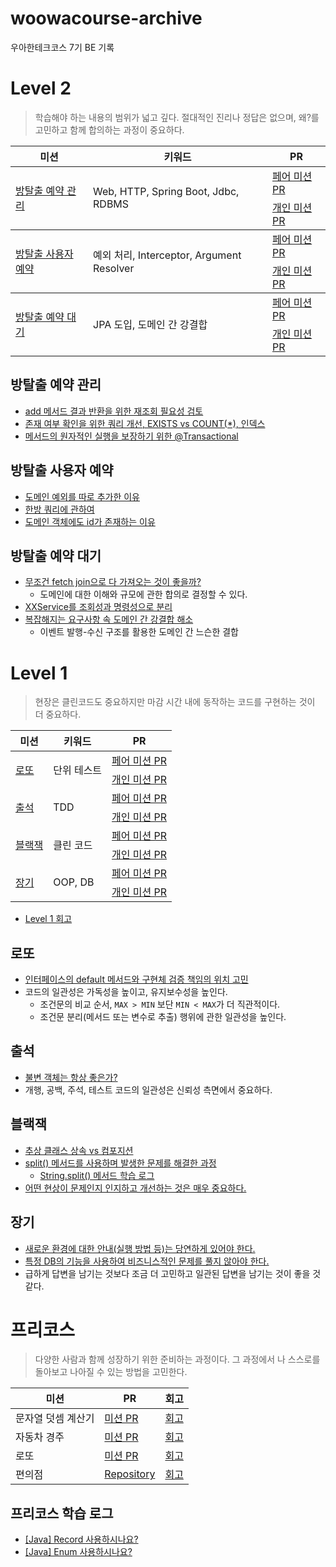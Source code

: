 # woowacourse-archive

우아한테크코스 7기 BE 기록

# Level 2

> 학습해야 하는 내용의 범위가 넓고 깊다. 절대적인 진리나 정답은 없으며, 왜?를 고민하고 함께 합의하는 과정이 중요하다.

<table>
  <thead>
    <tr>
      <th>미션</th>
      <th>키워드</th>
      <th>PR</th>
    </tr>
  </thead>
  <tbody>
    <tr>
      <td rowspan="2"><a href="#방탈출-예약-관리">방탈출 예약 관리</a></td>
      <td rowspan="2">Web, HTTP, Spring Boot, Jdbc, RDBMS</td>
      <td><a href="https://github.com/woowacourse/spring-roomescape-admin/pull/265">페어 미션 PR</a></td>
    </tr>
    <tr>
      <td><a href="https://github.com/woowacourse/spring-roomescape-admin/pull/314">개인 미션 PR</a></td>
    </tr>
  </tbody>
  <tbody>
    <tr>
      <td rowspan="2"><a href="#방탈출-사용자-예약">방탈출 사용자 예약</a></td>
      <td rowspan="2">예외 처리, Interceptor, Argument Resolver</td>
      <td><a href="https://github.com/woowacourse/spring-roomescape-member/pull/225">페어 미션 PR</a></td>
    </tr>
    <tr>
      <td><a href="https://github.com/woowacourse/spring-roomescape-member/pull/283">개인 미션 PR</a></td>
    </tr>
  </tbody>
  <tbody>
    <tr>
      <td rowspan="2"><a href="#방탈출-예약-대기">방탈출 예약 대기</a></td>
      <td rowspan="2">JPA 도입, 도메인 간 강결합</td>
      <td><a href="https://github.com/woowacourse/spring-roomescape-waiting/pull/195">페어 미션 PR</a></td>
    </tr>
    <tr>
      <td><a href="https://github.com/woowacourse/spring-roomescape-waiting/pull/261">개인 미션 PR</a></td>
    </tr>
  </tbody>
</table>

## 방탈출 예약 관리

- [add 메서드 결과 반환을 위한 재조회 필요성 검토](https://github.com/woowacourse/spring-roomescape-admin/pull/314#discussion_r2059550482)
- [존재 여부 확인을 위한 쿼리 개선, EXISTS vs COUNT(\*), 인덱스](https://github.com/woowacourse/spring-roomescape-admin/pull/314#discussion_r2061297911)
- [메서드의 원자적인 실행을 보장하기 위한 @Transactional](https://github.com/woowacourse/spring-roomescape-admin/pull/314#pullrequestreview-2795982141)

## 방탈출 사용자 예약

- [도메인 예외를 따로 추가한 이유](https://github.com/woowacourse/spring-roomescape-member/pull/225#discussion_r2072400381)
- [한방 쿼리에 관하여](https://github.com/YehyeokBang/TIL/issues/3)
- [도메인 객체에도 id가 존재하는 이유](https://github.com/woowacourse/spring-roomescape-member/pull/283#discussion_r2083520362)

## 방탈출 예약 대기

- [무조건 fetch join으로 다 가져오는 것이 좋을까?](https://github.com/woowacourse/spring-roomescape-waiting/pull/195#discussion_r2090449417)
  - 도메인에 대한 이해와 규모에 관한 합의로 결정할 수 있다.
- [XXService를 조회성과 명령성으로 분리](https://github.com/woowacourse/spring-roomescape-waiting/pull/261#discussion_r2100673968)
- [복잡해지는 요구사항 속 도메인 간 강결합 해소](https://velog.io/@hyeok_1212/%EB%B3%B5%EC%9E%A1%ED%95%B4%EC%A7%80%EB%8A%94-%EC%9A%94%EA%B5%AC%EC%82%AC%ED%95%AD-%EC%86%8D-%EB%8F%84%EB%A9%94%EC%9D%B8-%EA%B0%84-%EA%B0%95%EA%B2%B0%ED%95%A9)
  - 이벤트 발행-수신 구조를 활용한 도메인 간 느슨한 결합

# Level 1

> 현장은 클린코드도 중요하지만 마감 시간 내에 동작하는 코드를 구현하는 것이 더 중요하다.

<table>
  <thead>
    <tr>
      <th>미션</th>
      <th>키워드</th>
      <th>PR</th>
    </tr>
  </thead>
  <tbody>
    <tr>
      <td rowspan="2"><a href="#로또">로또</a></td>
      <td rowspan="2">단위 테스트</td>
      <td><a href="https://github.com/woowacourse/java-lotto/pull/510">페어 미션 PR</a></td>
    </tr>
    <tr>
      <td><a href="https://github.com/woowacourse/java-lotto/pull/621 ">개인 미션 PR</a></td>
    </tr>
    <tr>
      <td rowspan="2"><a href="#출석">출석</a></td>
      <td rowspan="2">TDD</td>
      <td><a href="https://github.com/woowacourse/java-attendance/pull/45">페어 미션 PR</a></td>
    </tr>
    <tr>
      <td><a href="https://github.com/woowacourse/java-attendance/pull/116">개인 미션 PR</a></td>
    </tr>
    <tr>
      <td rowspan="2"><a href="#블랙잭">블랙잭</a></td>
      <td rowspan="2">클린 코드</td>
      <td><a href="https://github.com/woowacourse/java-blackjack/pull/802">페어 미션 PR</a></td>
    </tr>
    <tr>
      <td><a href="https://github.com/woowacourse/java-blackjack/pull/903">개인 미션 PR</a></td>
    </tr>
    <tr>
      <td rowspan="2"><a href="#장기">장기</a></td>
      <td rowspan="2">OOP, DB</td>
      <td><a href="https://github.com/woowacourse/java-janggi/pull/62
">페어 미션 PR</a></td>
    </tr>
    <tr>
      <td><a href="https://github.com/woowacourse/java-janggi/pull/112">개인 미션 PR</a></td>
    </tr>
  </tbody>
</table>

- [Level 1 회고](https://velog.io/@hyeok_1212/%EC%9A%B0%EC%95%84%ED%95%9C%ED%85%8C%ED%81%AC%EC%BD%94%EC%8A%A4-7%EA%B8%B0-%EB%A0%88%EB%B2%A81-%ED%9A%8C%EA%B3%A0)

## 로또

- [인터페이스의 default 메서드와 구현체 검증 책임의 위치 고민](https://github.com/woowacourse/java-lotto/pull/621#discussion_r1958509135)
- 코드의 일관성은 가독성을 높이고, 유지보수성을 높인다.
  - 조건문의 비교 순서, `MAX > MIN` 보단 `MIN < MAX`가 더 직관적이다.
  - 조건문 분리(메서드 또는 변수로 추출) 행위에 관한 일관성을 높인다.

## 출석

- [불변 객체는 항상 좋은가?](https://github.com/YehyeokBang/TIL/issues/2)
- 개행, 공백, 주석, 테스트 코드의 일관성은 신뢰성 측면에서 중요하다.

## 블랙잭

- [추상 클래스 상속 vs 컴포지션](https://github.com/woowacourse/java-blackjack/pull/802#issuecomment-2709474830)
- [split() 메서드를 사용하며 발생한 문제를 해결한 과정](https://github.com/woowacourse/java-blackjack/pull/802#discussion_r1985997871)
  - [String.split() 메서드 학습 로그](https://github.com/YehyeokBang/TIL/blob/main/Java/JavaStringSplitMethod.md)
- [어떤 현상이 문제인지 인지하고 개선하는 것은 매우 중요하다.](https://github.com/woowacourse/java-blackjack/pull/903#discussion_r1998049068)

## 장기

- [새로운 환경에 대한 안내(실행 방법 등)는 당연하게 있어야 한다.](https://github.com/woowacourse/java-janggi/pull/112#discussion_r2020184410)
- [특정 DB의 기능을 사용하여 비즈니스적인 문제를 풀지 않아야 한다.](https://github.com/YehyeokBang/TIL/issues/1)
- 급하게 답변을 남기는 것보다 조금 더 고민하고 일관된 답변을 남기는 것이 좋을 것 같다.

# 프리코스

> 다양한 사람과 함께 성장하기 위한 준비하는 과정이다. 그 과정에서 나 스스로를 돌아보고 나아질 수 있는 방법을 고민한다.

<table>
  <thead>
    <tr>
      <th>미션</th>
      <th>PR</th>
      <th>회고</th>
    </tr>
  </thead>
  <tbody>
    <tr>
      <td>문자열 덧셈 계산기</td>
      <td><a href="https://github.com/woowacourse-precourse/java-calculator-7/pull/1103">미션 PR</a></td>
      <td><a href="https://velog.io/@hyeok_1212/%EC%9A%B0%EC%95%84%ED%95%9C%ED%85%8C%ED%81%AC%EC%BD%94%EC%8A%A4-7%EA%B8%B0-%ED%94%84%EB%A6%AC%EC%BD%94%EC%8A%A4-1%EC%A3%BC-%EC%B0%A8-BE">회고</a></td>
    </tr>
    <tr>
      <td>자동차 경주</td>
      <td><a href="https://github.com/woowacourse-precourse/java-racingcar-7/pull/1294">미션 PR</a></td>
      <td><a href="https://velog.io/@hyeok_1212/%EC%9A%B0%EC%95%84%ED%95%9C%ED%85%8C%ED%81%AC%EC%BD%94%EC%8A%A4-7%EA%B8%B0-%ED%94%84%EB%A6%AC%EC%BD%94%EC%8A%A4-2%EC%A3%BC-%EC%B0%A8-BE">회고</a></td>
    </tr>
    <tr>
      <td>로또</td>
      <td><a href="https://github.com/woowacourse-precourse/java-lotto-7/pull/565">미션 PR</a></td>
      <td><a href="https://velog.io/@hyeok_1212/%EC%9A%B0%EC%95%84%ED%95%9C%ED%85%8C%ED%81%AC%EC%BD%94%EC%8A%A4-7%EA%B8%B0-%ED%94%84%EB%A6%AC%EC%BD%94%EC%8A%A4-3%EC%A3%BC-%EC%B0%A8-BE">회고</a></td>
    </tr>
    <tr>
      <td>편의점</td>
      <td><a href="https://github.com/YehyeokBang/java-convenience-store-7-YehyeokBang">Repository</a></td>
      <td><a href="https://velog.io/@hyeok_1212/%EC%9A%B0%EC%95%84%ED%95%9C%ED%85%8C%ED%81%AC%EC%BD%94%EC%8A%A4-7%EA%B8%B0-%ED%94%84%EB%A6%AC%EC%BD%94%EC%8A%A4-4%EC%A3%BC-%EC%B0%A8-BE">회고</a></td>
    </tr>
  </tbody>
</table>

## 프리코스 학습 로그

- [[Java] Record 사용하시나요?](https://velog.io/@hyeok_1212/Java-Record-%EC%82%AC%EC%9A%A9%ED%95%98%EC%8B%9C%EB%82%98%EC%9A%94)
- [[Java] Enum 사용하시나요?](https://velog.io/@hyeok_1212/Java-enum-%EC%82%AC%EC%9A%A9%ED%95%98%EC%8B%9C%EB%82%98%EC%9A%94)
